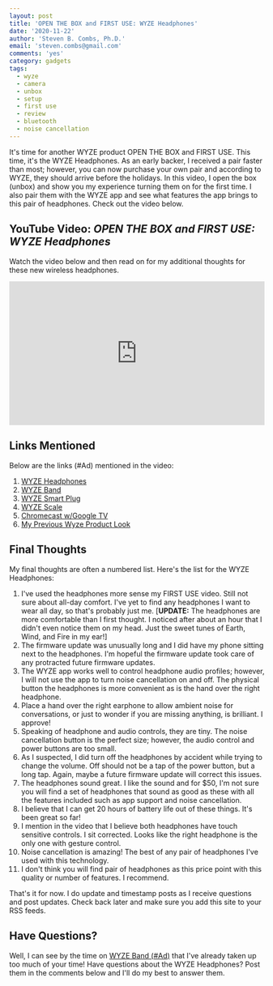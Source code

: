 ```yaml
---
layout: post
title: 'OPEN THE BOX and FIRST USE: WYZE Headphones'
date: '2020-11-22'
author: 'Steven B. Combs, Ph.D.'
email: 'steven.combs@gmail.com'
comments: 'yes'
category: gadgets
tags:
  - wyze
  - camera
  - unbox
  - setup
  - first use
  - review
  - bluetooth
  - noise cancellation
---
```


It's time for another WYZE product OPEN THE BOX and FIRST USE. This time, it's the WYZE Headphones. As an early backer, I received a pair faster than most; however, you can now purchase your own pair and according to WYZE, they should arrive before the holidays. In this video, I open the box (unbox) and show you my experience turning them on for the first time. I also pair them with the WYZE app and see what features the app brings to this pair of headphones. Check out the video below.

## YouTube Video: _OPEN THE BOX and FIRST USE: WYZE Headphones_

Watch the video below and then read on for my additional thoughts for these new wireless headphones.

<div style="position:relative;padding-top:56.25%;"><p><iframe src="https://www.youtube.com/embed/7lqWQff4ZRM" frameborder="0" allowfullscreen="true" mozallowfullscreen="true" webkitallowfullscreen="true" style="position:absolute;top:0;left:0;width:100%;height:100%;"></iframe></p></div>

## Links Mentioned

Below are the links (#Ad) mentioned in the video:

1. [WYZE Headphones](https://wyze.com/wyze-headphones.html)
2. [WYZE Band](https://amzn.to/3fo229k)
3. [WYZE Smart Plug](https://amzn.to/2Y4W3ig)
4. [WYZE Scale](https://amzn.to/31SsVMs)
5. [Chromecast w/Google TV](https://www.stevencombs.com/gadgets/2020/10/11/chromecast-google-tv.html)
6. [My Previous Wyze Product Look](https://www.stevencombs.com/gadgets/2020/08/17/unbox-setup-wyze-cam-outdoor.html)

## Final Thoughts

My final thoughts are often a numbered list. Here's the list for the WYZE Headphones:

1. I've used the headphones more sense my FIRST USE video. Still not sure about all-day comfort. I've yet to find any headphones I want to wear all day, so that's probably just me. [**UPDATE:** The headphones are more comfortable than I first thought. I noticed after about an hour that I didn't even notice them on my head. Just the sweet tunes of Earth, Wind, and Fire in my ear!]
2. The firmware update was unusually long and I did have my phone sitting next to the headphones. I'm hopeful the firmware update took care of any protracted future firmware updates.
3. The WYZE app works well to control headphone audio profiles; however, I will not use the app to turn noise cancellation on and off. The physical button the headphones is more convenient as is the hand over the right headphone.
4. Place a hand over the right earphone to allow ambient noise for conversations, or just to wonder if you are missing anything, is brilliant. I approve!
5. Speaking of headphone and audio controls, they are tiny. The noise cancellation button is the perfect size; however, the audio control and power buttons are too small.
6. As I suspected, I did turn off the headphones by accident while trying to change the volume. Off should not be a tap of the power button, but a long tap. Again, maybe a future firmware update will correct this issues.
7. The headphones sound great. I like the sound and for $50, I'm not sure you will find a set of headphones that sound as good as these with all the features included such as app support and noise cancellation.
8. I believe that I can get 20 hours of battery life out of these things. It's been great so far!
9. I mention in the video that I believe both headphones have touch sensitive controls. I sit corrected. Looks like the right headphone is the only one with gesture control.
10. Noise cancellation is amazing! The best of any pair of headphones I've used with this technology.
11. I don't think you will find pair of headphones as this price point with this quality or number of features. I recommend.

That's it for now. I do update and timestamp posts as I receive questions and post updates. Check back later and make sure you add this site to your RSS feeds.

## Have Questions?

Well, I can see by the time on [WYZE Band (#Ad)](https://amzn.to/2PXhPQM) that I've already taken up too much of your time! Have questions about the WYZE Headphones? Post them in the comments below and I'll do my best to answer them.
